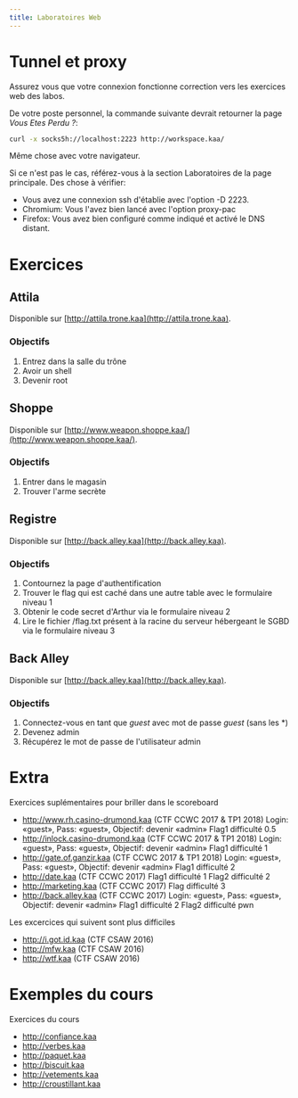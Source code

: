 ```yaml
---
title: Laboratoires Web
---
```


# Tunnel et proxy

Assurez vous que votre connexion fonctionne correction vers les exercices web des labos.

De votre poste personnel, la commande suivante devrait retourner la page *Vous Etes Perdu ?*:

```bash
curl -x socks5h://localhost:2223 http://workspace.kaa/
```

Même chose avec votre navigateur.

Si ce n'est pas le cas, référez-vous à la section Laboratoires de la page principale. Des chose à vérifier:

 - Vous avez une connexion ssh d'établie avec l'option -D 2223.
 - Chromium: Vous l'avez bien lancé avec l'option proxy-pac
 - Firefox: Vous avez bien configuré comme indiqué et activé le DNS distant.

# Exercices

## Attila

Disponible sur [http://attila.trone.kaa](http://attila.trone.kaa).

### Objectifs

1. Entrez dans la salle du trône
2. Avoir un shell
3. Devenir root

## Shoppe

Disponible sur [http://www.weapon.shoppe.kaa/](http://www.weapon.shoppe.kaa/).

### Objectifs

1. Entrer dans le magasin
2. Trouver l'arme secrète

## Registre

Disponible sur [http://back.alley.kaa](http://back.alley.kaa).

### Objectifs

1. Contournez la page d'authentification
2. Trouver le flag qui est caché dans une autre table avec le formulaire niveau 1
3. Obtenir le code secret d'Arthur via le formulaire niveau 2
4. Lire le fichier /flag.txt présent à la racine du serveur hébergeant le SGBD via le formulaire niveau 3

## Back Alley

Disponible sur [http://back.alley.kaa](http://back.alley.kaa).

### Objectifs

1. Connectez-vous en tant que *guest* avec mot de passe *guest* (sans les \*)
2. Devenez admin
3. Récupérez le mot de passe de l'utilisateur admin

# Extra

Exercices suplémentaires pour briller dans le scoreboard

* http://www.rh.casino-drumond.kaa (CTF CCWC 2017 & TP1 2018)
  Login: «guest», Pass: «guest», Objectif: devenir «admin»
  Flag1 difficulté 0.5
* http://inlock.casino-drumond.kaa (CTF CCWC 2017 & TP1 2018)
  Login: «guest», Pass: «guest», Objectif: devenir «admin»
  Flag1 difficulté 1
* http://gate.of.ganzir.kaa (CTF CCWC 2017 & TP1 2018)
  Login: «guest», Pass: «guest», Objectif: devenir «admin»
  Flag1 difficulté 2
* http://date.kaa (CTF CCWC 2017)
  Flag1 difficulté 1
  Flag2 difficulté 2
* http://marketing.kaa (CTF CCWC 2017)
  Flag difficulté 3
* http://back.alley.kaa (CTF CCWC 2017)
  Login: «guest», Pass: «guest», Objectif: devenir «admin»
  Flag1 difficulté 2
  Flag2 difficulté pwn

Les excercices qui suivent sont plus difficiles

* http://i.got.id.kaa (CTF CSAW 2016)
* http://mfw.kaa (CTF CSAW 2016)
* http://wtf.kaa (CTF CSAW 2016)

# Exemples du cours

Exercices du cours

* http://confiance.kaa
* http://verbes.kaa
* http://paquet.kaa
* http://biscuit.kaa
* http://vetements.kaa
* http://croustillant.kaa


